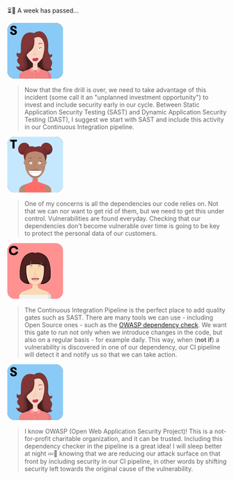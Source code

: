 ⏳📅 A week has passed...

![Selma](../../assets/online-devops-dojo/shift-security-left/selma.png)

> Now that the fire drill is over, we need to take advantage of this incident (some call it an "unplanned investment opportunity") to invest and include security early in our cycle. 
> Between Static Application Security Testing (SAST) and Dynamic Application Security Testing (DAST), I suggest we start with SAST and include this activity in our Continuous Integration pipeline.

![Tina](../../assets/online-devops-dojo/shift-security-left/tina.png)

> One of my concerns is all the dependencies our code relies on. Not that we can nor want to get rid of them, but we need to get this under control. Vulnerabilities are found everyday. Checking that our dependencies don't become vulnerable over time is going to be key to protect the personal data of our customers.

![Chun](../../assets/online-devops-dojo/shift-security-left/chun.png)

> The Continuous Integration Pipeline is the perfect place to add quality gates such as SAST. There are many tools we can use - including Open Source ones - such as the [OWASP dependency check](https://www.owasp.org/index.php/OWASP_Dependency_Check). 
> We want this gate to run not only when we introduce changes in the code, but also on a regular basis - for example daily. This way, when (**not if**) a vulnerability is discovered in one of our dependency, our CI pipeline will detect it and notify us so that we can take action.


![Selma](../../assets/online-devops-dojo/shift-security-left/selma.png)

> I know OWASP (Open Web Application Security Project)! This is a not-for-profit charitable organization, and it can be trusted. Including this dependency checker in the pipeline is a great idea! I will sleep better at night 💤🌛 knowing that we are reducing our attack surface on that front by including security in our CI pipeline, in other words by shifting security left towards the original cause of the vulnerability.
